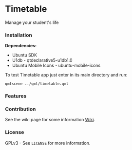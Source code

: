 # Timetable #

Manage your student's life

### Installation ###

**Dependencies:**

 * Ubuntu SDK
 * U1db - qtdeclarative5-u1db1.0
 * Ubuntu Mobile Icons - ubuntu-mobile-icons

To test Timetable app just enter in its main directory and run: 

    qmlscene ../qml/timetable.qml

### Features

### Contribution ###

See the wiki page for some information [Wiki](https://github.com/Mefrio/Timetable/wiki).

### License ###

GPLv3 - See `LICENSE` for more information.